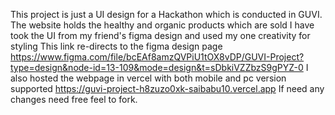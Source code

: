 This project is just a UI design for a Hackathon which is conducted in GUVI. The website holds the healthy and organic products which are sold 
I have took the UI from my friend's figma design and used my one creativity for styling 
This link re-directs to the figma design page
https://www.figma.com/file/bcEAf8amzQVPiU1tOX8vDP/GUVI-Project?type=design&node-id=13-109&mode=design&t=sDbkiVZZbzS9gPYZ-0
I also hosted the webpage in vercel with both mobile and pc version supported 
https://guvi-project-h8zuzo0xk-saibabu10.vercel.app
If need any changes need free feel to fork.
